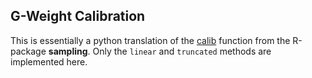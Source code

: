 ## G-Weight Calibration

This is essentially a python translation of the [calib](https://www.rdocumentation.org/packages/sampling/versions/2.9/topics/calib) function from the R-package **sampling**.
Only the `linear` and `truncated` methods are implemented here. 